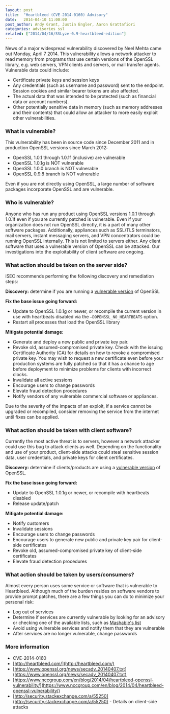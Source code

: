```yaml
---
layout: post
title:  "Heartbleed (CVE-2014-0160) Advisory"
date:   2014-04-10 11:00:00
post_author: Andy Grant, Justin Engler, Aaron Grattafiori
categories: advisories ssl
related: ["2014/04/16/SSLyze-0.9-heartbleed-edition"]
---
```


News of a major widespread vulnerability discovered by Neel Mehta came out
Monday, April 7 2014. This vulnerability allows a network attacker to read
memory from programs that use certain versions of the OpenSSL library, e.g.
web servers, VPN clients and servers, or mail transfer agents. Vulnerable data
could include:

* Certificate private keys and session keys
* Any credentials (such as username and password) sent to the endpoint.
  Session cookies and similar bearer tokens are also affected.
* The actual data that was intended to be protected (such as financial data or
  account numbers).
* Other potentially sensitive data in memory (such as memory addresses and
  their contents) that could allow an attacker to more easily exploit other
  vulnerabilities.


### <a name="versions"></a>What is vulnerable?

This vulnerability has been in source code since December 2011 and in
production OpenSSL versions since March 2012:

* OpenSSL 1.0.1 through 1.0.1f (inclusive) are vulnerable
* OpenSSL 1.0.1g is NOT vulnerable
* OpenSSL 1.0.0 branch is NOT vulnerable
* OpenSSL 0.9.8 branch is NOT vulnerable

Even if you are not directly using OpenSSL, a large number of software packages
incorporate OpenSSL and are vulnerable.

### Who is vulnerable?

Anyone who has run any product using OpenSSL versions 1.0.1 through 1.0.1f
even if you are currently patched is vulnerable. Even if your organization
does not run OpenSSL directly, it is a part of many other software packages.
Additionally, appliances such as SSL/TLS terminators, mail servers, instant
messaging servers, and VPN concentrators could be running OpenSSL internally.
This is not limited to servers either. Any client software that uses a
vulnerable version of OpenSSL can be attacked. Our investigations into the
exploitability of client software are ongoing.

### What action should be taken on the server side?

iSEC recommends performing the following discovery and remediation steps:

**Discovery:** determine if you are running a [vulnerable version](#versions)
of OpenSSL

**Fix the base issue going forward:**

* Update to OpenSSL 1.0.1g or newer, or recompile the current version in use
  with heartbeats disabled via the `–DOPENSSL_NO_HEARTBEATS` option.
* Restart all processes that load the OpenSSL library

**Mitigate potential damage:**

* Generate and deploy a new public and private key pair. 
* Revoke old, assumed-compromised private key. Check with the issuing
  Certificate Authority (CA) for details on how to revoke a compromised
  private key. You may wish to request a new certificate even before your
  production systems are fully patched so that it has a chance to age before
  deployment to minimize problems for clients with incorrect clocks.
* Invalidate all active sessions
* Encourage users to change passwords
* Elevate fraud detection procedures
* Notify vendors of any vulnerable commercial software or appliances.

Due to the severity of the impacts of an exploit, if a service cannot be
upgraded or recompiled, consider removing the service from the internet until
fixes can be applied.

### What action should be taken with client software?

Currently the most active threat is to servers, however a network attacker
could use this bug to attack clients as well. Depending on the functionality
and use of your product, client-side attacks could steal sensitive session
data, user credentials, and private keys for client certificates.

**Discovery:** determine if clients/products are using a [vulnerable
version](#versions) of OpenSSL.

**Fix the base issue going forward:**

* Update to OpenSSL 1.0.1g or newer, or recompile with heartbeats disabled
* Release update/patch

**Mitigate potential damage:**

* Notify customers
* Invalidate sessions
* Encourage users to change passwords
* Encourage users to generate new public and private key pair for client-side
  certificates
* Revoke old, assumed-compromised private key of client-side certificates
* Elevate fraud detection procedures

### What action should be taken by users/consumers?

Almost every person uses some service or software that is vulnerable to
Heartbleed. Although much of the burden resides on software vendors to provide
prompt patches, there are a few things you can do to minimize your personal
risk:

* Log out of services
* Determine if services are currently vulnerable by looking for an advisory or
  checking one of the available lists, such as [Mashable's list](http://mashable.com/2014/04/09/heartbleed-bug-websites-affected/)
* Avoid using vulnerable services and notify them that they are vulnerable
* After services are no longer vulnerable, change passwords

### More information

* CVE-2014-0160
* [http://heartbleed.com/](http://heartbleed.com/)
* [https://www.openssl.org/news/secadv_20140407.txt](https://www.openssl.org/news/secadv_20140407.txt)
* [https://www.nccgroup.com/en/blog/2014/04/heartbleed-openssl-vulnerability/](https://www.nccgroup.com/en/blog/2014/04/heartbleed-openssl-vulnerability/)
* [http://security.stackexchange.com/a/55250](http://security.stackexchange.com/a/55250) - Details on client-side attacks
